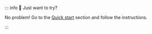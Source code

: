 ::: info :thought_balloon: Just want to try?

No problem! Go to the [Quick start](/getting-started/quick-start) section and follow the instructions.

:::